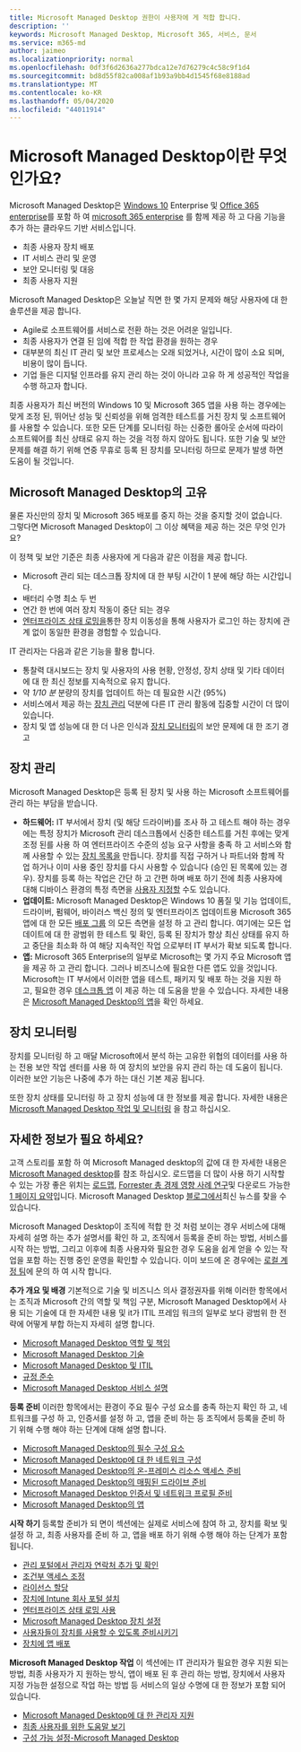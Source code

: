 ```yaml
---
title: Microsoft Managed Desktop 권한이 사용자에 게 적합 합니다.
description: ''
keywords: Microsoft Managed Desktop, Microsoft 365, 서비스, 문서
ms.service: m365-md
author: jaimeo
ms.localizationpriority: normal
ms.openlocfilehash: 0df3f6d2636a277bdca12e7d76279c4c58c9f1d4
ms.sourcegitcommit: bd8d55f82ca008af1b93a9bb4d1545f68e8188ad
ms.translationtype: MT
ms.contentlocale: ko-KR
ms.lasthandoff: 05/04/2020
ms.locfileid: "44011914"
---
```

# <a name="what-is-microsoft-managed-desktop"></a>Microsoft Managed Desktop이란 무엇인가요?


Microsoft Managed Desktop은 [Windows 10](https://docs.microsoft.com/windows/windows-10/) Enterprise 및 [Office 365 enterprise](https://www.microsoft.com/microsoft-365/business/compare-more-office-365-for-business-plans)를 포함 하 여 [microsoft 365 enterprise](https://docs.microsoft.com/microsoft-365/enterprise/microsoft-365-overview) 를 함께 제공 하 고 다음 기능을 추가 하는 클라우드 기반 서비스입니다.

- 최종 사용자 장치 배포
- IT 서비스 관리 및 운영
- 보안 모니터링 및 대응
- 최종 사용자 지원

Microsoft Managed Desktop은 오늘날 직면 한 몇 가지 문제와 해당 사용자에 대 한 솔루션을 제공 합니다.
- Agile로 소프트웨어를 서비스로 전환 하는 것은 어려운 일입니다.
- 최종 사용자가 연결 된 임에 적합 한 작업 환경을 원하는 경우
- 대부분의 최신 IT 관리 및 보안 프로세스는 오래 되었거나, 시간이 많이 소요 되며, 비용이 많이 듭니다.
- 기업 들은 디지털 인프라를 유지 관리 하는 것이 아니라 고유 하 게 성공적인 작업을 수행 하고자 합니다.

최종 사용자가 최신 버전의 Windows 10 및 Microsoft 365 앱을 사용 하는 경우에는 맞게 조정 된, 뛰어난 성능 및 신뢰성을 위해 엄격한 테스트를 거친 장치 및 소프트웨어를 사용할 수 있습니다. 또한 모든 단계를 모니터링 하는 신중한 롤아웃 순서에 따라이 소프트웨어를 최신 상태로 유지 하는 것을 걱정 하지 않아도 됩니다. 또한 기술 및 보안 문제를 해결 하기 위해 연중 무휴로 등록 된 장치를 모니터링 하므로 문제가 발생 하면 도움이 될 것입니다.


## <a name="unique-to-microsoft-managed-desktop"></a>Microsoft Managed Desktop의 고유

물론 자신만의 장치 및 Microsoft 365 배포를 중지 하는 것을 중지할 것이 없습니다. 그렇다면 Microsoft Managed Desktop이 그 이상 혜택을 제공 하는 것은 무엇 인가요?

이 정책 및 보안 기준은 최종 사용자에 게 다음과 같은 이점을 제공 합니다.

- Microsoft 관리 되는 데스크톱 장치에 대 한 부팅 시간이 1 분에 해당 하는 시간입니다.
- 배터리 수명 최소 두 번
- 연간 한 번에 여러 장치 작동이 중단 되는 경우
- [엔터프라이즈 상태 로밍을](https://docs.microsoft.com/azure/active-directory/devices/enterprise-state-roaming-overview)통한 장치 이동성을 통해 사용자가 로그인 하는 장치에 관계 없이 동일한 환경을 경험할 수 있습니다.

IT 관리자는 다음과 같은 기능을 활용 합니다.

- 통찰력 대시보드는 장치 및 사용자의 사용 현황, 안정성, 장치 상태 및 기타 데이터에 대 한 최신 정보를 지속적으로 유지 합니다.
- 약 *1/10 분* 분량의 장치를 업데이트 하는 데 필요한 시간 (95%)
- 서비스에서 제공 하는 [장치 관리](#device-management) 덕분에 다른 IT 관리 활동에 집중할 시간이 더 많이 있습니다.
- 장치 및 앱 성능에 대 한 더 나은 인식과 [장치 모니터링](#device-monitoring)의 보안 문제에 대 한 조기 경고

## <a name="device-management"></a>장치 관리
Microsoft Managed Desktop은 등록 된 장치 및 사용 하는 Microsoft 소프트웨어를 관리 하는 부담을 받습니다.

- **하드웨어:** IT 부서에서 장치 (및 해당 드라이버)를 조사 하 고 테스트 해야 하는 경우에는 특정 장치가 Microsoft 관리 데스크톱에서 신중한 테스트를 거친 후에는 맞게 조정 된를 사용 하 여 엔터프라이즈 수준의 성능 요구 사항을 충족 하 고 서비스와 함께 사용할 수 있는 [장치 목록을](../service-description/device-list.md) 만듭니다. 장치를 직접 구하거 나 파트너와 함께 작업 하거나 이미 사용 중인 장치를 다시 사용할 수 있습니다 (승인 된 목록에 있는 경우). 장치를 등록 하는 작업은 간단 하 고 간편 하며 배포 하기 전에 최종 사용자에 대해 디바이스 환경의 특정 측면을 [사용자 지정할](../working-with-managed-desktop/config-setting-overview.md) 수도 있습니다.
- **업데이트:** Microsoft Managed Desktop은 Windows 10 품질 및 기능 업데이트, 드라이버, 펌웨어, 바이러스 백신 정의 및 엔터프라이즈 업데이트용 Microsoft 365 앱에 대 한 모든 [배포 그룹](../service-description/updates.md) 의 모든 측면을 설정 하 고 관리 합니다. 여기에는 모든 업데이트에 대 한 광범위 한 테스트 및 확인, 등록 된 장치가 항상 최신 상태를 유지 하 고 중단을 최소화 하 여 해당 지속적인 작업 으로부터 IT 부서가 확보 되도록 합니다.
- **앱:** Microsoft 365 Enterprise의 일부로 Microsoft는 몇 가지 주요 Microsoft 앱을 제공 하 고 관리 합니다. 그러나 비즈니스에 필요한 다른 앱도 있을 것입니다. Microsoft는 IT 부서에서 이러한 앱을 테스트, 패키지 및 배포 하는 것을 지원 하 고, 필요한 경우 [데스크톱 앱](https://docs.microsoft.com/fasttrack/win-10-desktop-app-assure) 이 제공 하는 데 도움을 받을 수 있습니다. 자세한 내용은 [Microsoft Managed Desktop의 앱](../get-ready/apps.md)을 확인 하세요.


## <a name="device-monitoring"></a>장치 모니터링

장치를 모니터링 하 고 매달 Microsoft에서 분석 하는 고유한 위협의 데이터를 사용 하는 전용 보안 작업 센터를 사용 하 여 장치의 보안을 유지 관리 하는 데 도움이 됩니다. 이러한 보안 기능은 나중에 추가 하는 대신 기본 제공 됩니다.

또한 장치 상태를 모니터링 하 고 장치 성능에 대 한 정보를 제공 합니다. 자세한 내용은 [Microsoft Managed Desktop 작업 및 모니터링](../service-description/operations-and-monitoring.md) 을 참고 하십시오.


## <a name="need-more-details"></a>자세한 정보가 필요 하세요?
고객 스토리를 포함 하 여 Microsoft Managed desktop의 값에 대 한 자세한 내용은 [Microsoft Managed desktop](https://aka.ms/mmd)를 참조 하십시오. 로드맵을 더 많이 사용 하기 시작할 수 있는 가장 좋은 위치는 [로드맵](https://aka.ms/AA6jiam), [Forrester 총 경제 영향 사례 연구](https://github.com/MicrosoftDocs/microsoft-365-docs/raw/public/microsoft-365/managed-desktop/intro/downloads/forrester-tei-study.pdf)및 다운로드 가능한 [1 페이지 요약](https://aka.ms/AA6ob3h)입니다. Microsoft Managed Desktop [블로그에서](https://aka.ms/AA6l2dd)최신 뉴스를 찾을 수 있습니다.

Microsoft Managed Desktop이 조직에 적합 한 것 처럼 보이는 경우 서비스에 대해 자세히 설명 하는 추가 설명서를 확인 하 고, 조직에서 등록을 준비 하는 방법, 서비스를 시작 하는 방법, 그리고 이후에 최종 사용자와 필요한 경우 도움을 쉽게 얻을 수 있는 작업을 포함 하는 진행 중인 운영을 확인할 수 있습니다. 이미 보드에 온 경우에는 [로컬 계정 팀](https://pages.email.office.com/contactmmd/)에 문의 하 여 시작 합니다.

**추가 개요 및 배경** 기본적으로 기술 및 비즈니스 의사 결정권자를 위해 이러한 항목에서는 조직과 Microsoft 간의 역할 및 책임 구분, Microsoft Managed Desktop에서 사용 되는 기술에 대 한 자세한 내용 및 it가 ITIL 프레임 워크의 일부로 보다 광범위 한 전략에 어떻게 부합 하는지 자세히 설명 합니다.

- [Microsoft Managed Desktop 역할 및 책임](roles-and-responsibilities.md)
- [Microsoft Managed Desktop 기술](technologies.md)
- [Microsoft Managed Desktop 및 ITIL](../MMD-and-ITSM.md)
- [규정 준수](compliance.md)
- [Microsoft Managed Desktop 서비스 설명](https://docs.microsoft.com/microsoft-365/managed-desktop/service-description/)

**등록 준비** 이러한 항목에서는 환경이 주요 필수 구성 요소를 충족 하는지 확인 하 고, 네트워크를 구성 하 고, 인증서를 설정 하 고, 앱을 준비 하는 등 조직에서 등록을 준비 하기 위해 수행 해야 하는 단계에 대해 설명 합니다.

- [Microsoft Managed Desktop의 필수 구성 요소](../get-ready/prerequisites.md)
- [Microsoft Managed Desktop에 대 한 네트워크 구성](../get-ready/network.md)
- [Microsoft Managed Desktop의 온-프레미스 리소스 액세스 준비](../get-ready/authentication.md)
- [Microsoft Managed Desktop의 매핑된 드라이브 준비](../get-ready/mapped-drives.md)
- [Microsoft Managed Desktop 인증서 및 네트워크 프로필 준비](../get-ready/certs-wifi-lan.md)
- [Microsoft Managed Desktop의 앱](../get-ready/apps.md)

**시작 하기** 등록할 준비가 되 면이 섹션에는 실제로 서비스에 참여 하 고, 장치를 확보 및 설정 하 고, 최종 사용자를 준비 하 고, 앱을 배포 하기 위해 수행 해야 하는 단계가 포함 됩니다.

- [관리 포털에서 관리자 연락처 추가 및 확인](../get-started/add-admin-contacts.md)
- [조건부 액세스 조정](../get-started/conditional-access.md)
- [라이선스 할당](../get-started/assign-licenses.md)
- [장치에 Intune 회사 포털 설치](../get-started/company-portal.md)
- [엔터프라이즈 상태 로밍 사용](../get-started/enterprise-state-roaming.md)
- [Microsoft Managed Desktop 장치 설정](../get-started/set-up-devices.md)
- [사용자들이 장치를 사용할 수 있도록 준비시키기](../get-started/get-started-devices.md)
- [장치에 앱 배포](../get-started/deploy-apps.md)

**Microsoft Managed Desktop 작업** 이 섹션에는 IT 관리자가 필요한 경우 지원 되는 방법, 최종 사용자가 지 원하는 방식, 앱이 배포 된 후 관리 하는 방법, 장치에서 사용자 지정 가능한 설정으로 작업 하는 방법 등 서비스의 일상 수명에 대 한 정보가 포함 되어 있습니다.

- [Microsoft Managed Desktop에 대 한 관리자 지원](../working-with-managed-desktop/admin-support.md)
- [최종 사용자를 위한 도움말 보기](../working-with-managed-desktop/end-user-support.md)
- [구성 가능 설정-Microsoft Managed Desktop](../working-with-managed-desktop/config-setting-overview.md)





<!--When you enroll in Microsoft Managed Desktop, Microsoft provides you with devices that are configured to join your Azure Active Directory tenant. Windows 10, Office 365, and some apps and features associated with [Microsoft 365 Enterprise E5](https://www.microsoft.com/microsoft-365/compare-all-microsoft-365-plans) are installed (by Microsoft) on your devices. When your employees who are using these devices need help, they contact Microsoft Managed Desktop support (provided by Microsoft) through a custom chat app.--> 

<!--With Microsoft Managed Desktop, you get **software as a service** (Microsoft 365 E5), **Device as a service** (Microsoft Surface devices ready to use), and **IT support as a service** (Help desk and more).--> 
 
